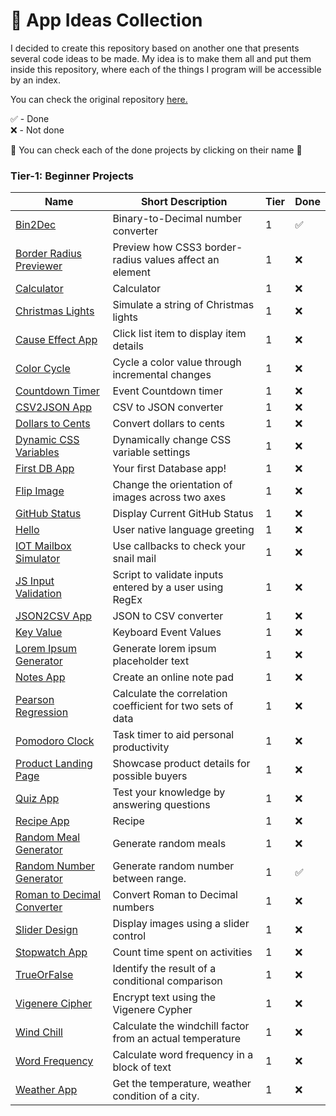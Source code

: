 # 📒 App Ideas Collection
I decided to create this repository based on another one that presents several code ideas to be made. 
My idea is to make them all and put them inside this repository, where each of the things I program will be accessible by an index.

You can check the original repository <a href="https://github.com/florinpop17/app-ideas/blob/master/README.md">here.</a>

✅ - Done<br>
❌ - Not done

🧠 You can check each of the done projects by clicking on their name 🧠

### Tier-1: Beginner Projects

| Name                                                                              | Short Description                                          | Tier       | Done       |
| --------------------------------------------------------------------------------- | ---------------------------------------------------------- | ---------- | ---------- |
| [Bin2Dec](./Tier1/Bin2Dec/readme.md)                                   | Binary-to-Decimal number converter                         |  1 |✅|
| [Border Radius Previewer](./Projects/1-Beginner/Border-Radius-Previewer.md)       | Preview how CSS3 border-radius values affect an element    | 1 |❌|
| [Calculator](./Projects/1-Beginner/Calculator-App.md)                             | Calculator                                                 | 1 |❌|
| [Christmas Lights](./Projects/1-Beginner/Christmas-Lights-App.md)                 | Simulate a string of Christmas lights                      | 1 |❌|
| [Cause Effect App](./Projects/1-Beginner/Cause-Effect-App.md)                     | Click list item to display item details                    | 1 |❌|
| [Color Cycle](./Projects/1-Beginner/Color-Cycle-App.md)                           | Cycle a color value through incremental changes            | 1 |❌|
| [Countdown Timer](./Projects/1-Beginner/Countdown-Timer-App.md)                   | Event Countdown timer                                      | 1 |❌|
| [CSV2JSON App](./Projects/1-Beginner/CSV2JSON-App.md)                             | CSV to JSON converter                                      | 1 |❌|
| [Dollars to Cents](./Projects/1-Beginner/Dollars-To-Cents-App.md)                 | Convert dollars to cents                                   | 1 |❌|
| [Dynamic CSS Variables](./Projects/1-Beginner/Dynamic-CSSVar-app.md)              | Dynamically change CSS variable settings                   | 1 |❌|
| [First DB App](./Projects/1-Beginner/First-DB-App.md)                             | Your first Database app!                                   | 1 |❌|
| [Flip Image](./Projects/1-Beginner/Flip-Image-App.md)                             | Change the orientation of images across two axes           | 1 |❌|
| [GitHub Status](./Projects/1-Beginner/GitHub-Status-App.md)                       | Display Current GitHub Status                              | 1 |❌|
| [Hello](./Projects/1-Beginner/Hello-App.md)                                       | User native language greeting                              | 1 |❌|
| [IOT Mailbox Simulator](./Projects/1-Beginner/IOT-Mailbox-App.md)                 | Use callbacks to check your snail mail                     | 1 |❌|
| [JS Input Validation](./Projects/1-Beginner/Javascript-Validation-With-Regex.md)  | Script to validate inputs entered by a user using RegEx    | 1 |❌|
| [JSON2CSV App](./Projects/1-Beginner/JSON2CSV-App.md)                             | JSON to CSV converter                                      | 1 |❌|
| [Key Value](./Projects/1-Beginner/Key-Value-App.md)                               | Keyboard Event Values                                      | 1 |❌|
| [Lorem Ipsum Generator](./Projects/1-Beginner/Lorem-Ipsum-Generator.md)           | Generate lorem ipsum placeholder text                      | 1 |❌|
| [Notes App](./Projects/1-Beginner/Notes-App.md)                                   | Create an online note pad                                  | 1 |❌|
| [Pearson Regression](./Projects/1-Beginner/Pearson-Regression-App.md)             | Calculate the correlation coefficient for two sets of data | 1 |❌|
| [Pomodoro Clock](./Projects/1-Beginner/Pomodoro-Clock.md)                         | Task timer to aid personal productivity                    | 1 |❌|
| [Product Landing Page](./Projects/1-Beginner/Product-Landing-Page.md)             | Showcase product details for possible buyers               | 1 |❌|
| [Quiz App](./Projects/1-Beginner/Quiz-App.md)                                     | Test your knowledge by answering questions                 | 1 |❌|
| [Recipe App](./Projects/1-Beginner/Recipe-App.md)                                 | Recipe                                                     | 1 |❌|
| [Random Meal Generator](./Projects/1-Beginner/Random-Meal-Generator.md)           | Generate random meals                                      | 1 |❌|
| [Random Number Generator](./Tier1/Random-Number-Generator/readme.md)       | Generate random number between range.                      | 1 |✅|
| [Roman to Decimal Converter](./Projects/1-Beginner/Roman-to-Decimal-Converter.md) | Convert Roman to Decimal numbers                           | 1 |❌|
| [Slider Design](./Projects/1-Beginner/Slider-Design.md)                           | Display images using a slider control                      | 1 |❌|
| [Stopwatch App](./Projects/1-Beginner/Stopwatch-App.md)                           | Count time spent on activities                             | 1 |❌|
| [TrueOrFalse](./Projects/1-Beginner/True-or-False-App.md)                         | Identify the result of a conditional comparison            | 1 |❌|
| [Vigenere Cipher](./Projects/1-Beginner/Vigenere-Cipher.md)                       | Encrypt text using the Vigenere Cypher                     | 1 |❌|
| [Wind Chill](./Projects/1-Beginner/Windchill-App.md)                              | Calculate the windchill factor from an actual temperature  | 1 |❌|
| [Word Frequency](./Projects/1-Beginner/Word-Frequency-App.md)                     | Calculate word frequency in a block of text                | 1 |❌|
| [Weather App](./Projects/1-Beginner/Weather-App.md)                               | Get the temperature, weather condition of a city.          | 1 |❌|
